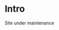 # Intro

Site under maintenance


<!-- # Fun facts

# I dream of


# Websites from people I admire -->

